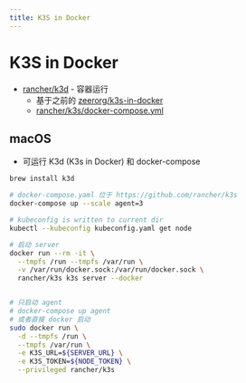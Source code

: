 ```yaml
---
title: K3S in Docker
---
```


# K3S in Docker

- [rancher/k3d](https://github.com/rancher/k3d) - 容器运行
  - 基于之前的 [zeerorg/k3s-in-docker](https://github.com/zeerorg/k3s-in-docker)
  - [rancher/k3s/docker-compose.yml](https://github.com/rancher/k3s/blob/master/docker-compose.yml)

## macOS

- 可运行 K3d (K3s in Docker) 和 docker-compose

```bash
brew install k3d

# docker-compose.yaml 位于 https://github.com/rancher/k3s
docker-compose up --scale agent=3

# kubeconfig is written to current dir
kubectl --kubeconfig kubeconfig.yaml get node

# 启动 server
docker run --rm -it \
  --tmpfs /run --tmpfs /var/run \
  -v /var/run/docker.sock:/var/run/docker.sock \
  rancher/k3s k3s server --docker


# 只启动 agent
# docker-compose up agent
# 或者直接 docker 启动
sudo docker run \
  -d --tmpfs /run \
  --tmpfs /var/run \
  -e K3S_URL=${SERVER_URL} \
  -e K3S_TOKEN=${NODE_TOKEN} \
  --privileged rancher/k3s
```
